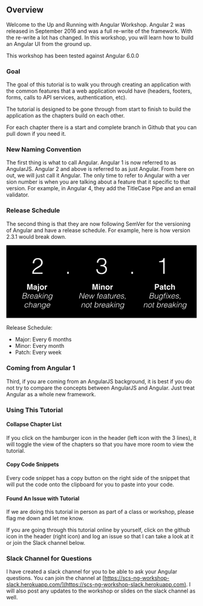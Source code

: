 ## Overview

Welcome to the Up and Running with Angular Workshop.  Angular 2 was released in September 2016 and was a full re-write of the framework.  With the re-write a lot has changed.   In this workshop, you will learn how to build an Angular UI from the ground up.

<div class="alert alert-danger" role="alert">This workshop has been tested against Angular 6.0.0</div>

### Goal

The goal of this tutorial is to walk you through creating an application with the common features that a web application would have (headers, footers, forms, calls to API services, authentication, etc).

The tutorial is designed to be gone through from start to finish to build the application as the chapters build on each other.

For each chapter there is a start and complete branch in Github that you can pull down if you need it.

### New Naming Convention

The first thing is what to call Angular.  Angular 1 is now referred to as AngularJS.  Angular 2 and above is referred to as just Angular.  From here on out, we will just call it Angular.  The only time to refer to Angular with a ver sion number is when you are talking about a feature that it specific to that version.  For example, in Angular 4, they add the TitleCase Pipe and an email validator.

### Release Schedule

The second thing is that they are now following SemVer for the versioning of Angular and have a release schedule.  For example, here is how version 2.3.1 would break down.

![SemVer](images/semver.png)

Release Schedule:

* Major: Every 6 months
* Minor: Every month
* Patch: Every week

### Coming from Angular 1

Third, if you are coming from an AngularJS background, it is best if you do not try to compare the concepts between AngularJS and Angular.  Just treat Angular as a whole new framework.

### Using This Tutorial

#### Collapse Chapter List

If you click on the hamburger icon in the header (left icon with the 3 lines), it will toggle the view of the chapters so that you have more room to view the tutorial.

#### Copy Code Snippets

Every code snippet has a copy button on the right side of the snippet that will put the code onto the clipboard for you to paste into your code.

#### Found An Issue with Tutorial

If we are doing this tutorial in person as part of a class or workshop, please flag me down and let me know.

If you are going through this tutorial online by yourself, click on the github icon in the header (right icon) and log an issue so that I can take a look at it or join the Slack channel below.

### Slack Channel for Questions

I have created a slack channel for you to be able to ask your Angular questions.  You can join the channel at [https://scs-ng-workshop-slack.herokuapp.com/](https://scs-ng-workshop-slack.herokuapp.com).  I will also post any updates to the workshop or slides on the slack channel as well.
